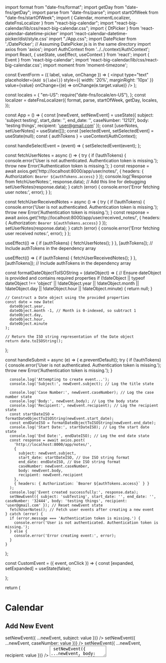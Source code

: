 import format from "date-fns/format";
import getDay from "date-fns/getDay";
import parse from "date-fns/parse";
import startOfWeek from "date-fns/startOfWeek";
import { Calendar, momentLocalizer, dateFnsLocalizer } from "react-big-calendar";
import "react-big-calendar/lib/css/react-big-calendar.css";
import { DtPicker } from 'react-calendar-datetime-picker'
import 'react-calendar-datetime-picker/dist/style.css'
import "./App.css";
import DatePicker from './DatePicker'; // Assuming DatePicker.js is in the same directory
import axios from 'axios';
import AuthContext from '../../context/AuthContext';
import React, { useState, useEffect, useContext } from 'react';
import { Event } from 'react-big-calendar';
import 'react-big-calendar/lib/css/react-big-calendar.css';
import moment from 'moment-timezone';

const EventForm = ({ label, value, onChange }) => (
<input
type="text"
placeholder={`Add ${label}`}
style={{ width: '20%', marginRight: '10px' }}
value={value}
onChange={(e) => onChange(e.target.value)}
/>
);

const locales = {
"en-US": require("date-fns/locale/en-US"),
};
const localizer = dateFnsLocalizer({
format,
parse,
startOfWeek,
getDay,
locales,
});

const App = () => {
const [newEvent, setNewEvent] = useState({ subject: 'subject testing', start_date: '', end_date: '', caseNumber: '12121', body: 'testing things', recipient: 'user@gmail.com' });
const [userNotes, setUserNotes] = useState([]);
const [selectedEvent, setSelectedEvent] = useState(null);
const { authTokens } = useContext(AuthContext);

const handleSelectEvent = (event) => {
setSelectedEvent(event);
};

const fetchUserNotes = async () => {
try {
if (!authTokens) {
console.error('User is not authenticated. Authentication token is missing.');
throw new Error('Authentication token is missing.');
}
const response = await axios.get('http://localhost:8000/app/user/notes/', {
headers: { Authorization: `Bearer ${authTokens.access}` }
});
console.log('Response from fetchUserNotes:', response.data); // Add this line for debugging
setUserNotes(response.data);
} catch (error) {
console.error('Error fetching user notes:', error);
}
};

const fetchUserReceivedNotes = async () => {
try {
if (!authTokens) {
console.error('User is not authenticated. Authentication token is missing.');
throw new Error('Authentication token is missing.');
}
const response = await axios.get('http://localhost:8000/app/user/received_notes/', {
headers: { Authorization: `Bearer ${authTokens.access}` }
});
setUserNotes(response.data);
} catch (error) {
console.error('Error fetching user received notes:', error);
}
};

useEffect(() => {
if (authTokens) {
fetchUserNotes();
}
}, [authTokens]); // Include authTokens in the dependency array

useEffect(() => {
if (authTokens) {
fetchUserReceivedNotes();
}
}, [authTokens]); // Include authTokens in the dependency array

const formatDateObjectToISOString = (dateObject) => {
// Ensure dateObject is provided and contains required properties
if (!dateObject || typeof dateObject !== 'object' ||
!dateObject.year || !dateObject.month || !dateObject.day ||
!dateObject.hour || !dateObject.minute) {
return null;
}

    // Construct a Date object using the provided properties
    const date = new Date(
      dateObject.year,
      dateObject.month -1, // Month is 0-indexed, so subtract 1
      dateObject.day,
      dateObject.hour,
      dateObject.minute
    );

    // Return the ISO string representation of the Date object
    return date.toISOString();

};

const handleSubmit = async (e) => {
e.preventDefault();
try {
if (!authTokens) {
console.error('User is not authenticated. Authentication token is missing.');
throw new Error('Authentication token is missing.');
}

      console.log('Attempting to create event...');
      console.log('Subject:', newEvent.subject); // Log the title state

      console.log('Case Number:', newEvent.caseNumber); // Log the case number state
      console.log('Body:', newEvent.body); // Log the body state
      console.log('Recipient:', newEvent.recipient); // Log the recipient state
      const startDateISO = formatDateObjectToISOString(newEvent.start_date);
      const endDateISO = formatDateObjectToISOString(newEvent.end_date);
      console.log('Start Date:', startDateISO); // Log the start date state
      console.log('End Date:', endDateISO); // Log the end date state
      const response = await axios.post(
        'http://localhost:8000/app/notes/',
        {
          subject: newEvent.subject,
          start_date: startDateISO, // Use ISO string format
          end_date: endDateISO, // Use ISO string format
          caseNumber: newEvent.caseNumber,
          body: newEvent.body,
          recipient: newEvent.recipient
        },
        { headers: { Authorization: `Bearer ${authTokens.access}` } }
      );
      console.log('Event created successfully:', response.data);
      setNewEvent({ subject: 'subTesting', start_date: '', end_date: '', caseNumber: '32444', body: 'testing things', recipient: 'user@gmail.com' }); // Reset newEvent state
      fetchUserNotes(); // Fetch user events after creating a new event
    } catch (error) {
      if (error.message === 'Authentication token is missing.') {
        console.error('User is not authenticated. Authentication token is missing.');
      } else {
        console.error('Error creating event:', error);
      }
    }

};

const CustomEvent = ({ event, onClick }) => {
const [expanded, setExpanded] = useState(false);

};

return (

<div className="App">
<h1>Calendar</h1>
<h2>Add New Event</h2>
<div>
<EventForm label="Subject" value={newEvent.subject} onChange={(value) => setNewEvent({ ...newEvent, subject: value })} />
<EventForm label="Case Number" value={newEvent.caseNumber} onChange={(value) => setNewEvent({ ...newEvent, caseNumber: value })} />
<EventForm label="Recipient" value={newEvent.recipient} onChange={(value) => setNewEvent({ ...newEvent, recipient: value })} />
<textarea
placeholder="Add Body"
style={{ width: '20%', height: '100px', marginRight: '10px' }}
value={newEvent.body}
onChange={(e) => setNewEvent({ ...newEvent, body: e.target.value })}
/>

        <div style={{ marginTop: '10px' }}>
          <DatePicker selected={newEvent.start_date} onChange={(start_date) => setNewEvent({ ...newEvent, start_date })} />
        </div>
        <div style={{ marginTop: '10px' }}>
          <DatePicker selected={newEvent.end_date} onChange={(end_date) => setNewEvent({ ...newEvent, end_date })} />
        </div>
        <button style={{ marginTop: '10px' }} onClick={handleSubmit}>
          Add Event
        </button>
      </div>
      <Calendar
        localizer={localizer}
        events={userNotes.map((note) => ({
          id: note.id,
          title: note.subject,
          body: note.body,
          start_date: new Date(note.start_date),
          end_date: new Date(note.end_date),
          senderEmail: note.user,
        }))}
        startAccessor="start_date"
        endAccessor="end_date"
        style={{ height: 500, margin: '50px' }}
        eventPropGetter={(event, start, end, isSelected) => {
          let style = {
            backgroundColor: '#007bff',
            color: 'white',
            borderRadius: '8px',
            border: 'none',
            fontSize: '18px',
            padding: '10px',
          };
          return { style };
        }}
        components={{
          event: ({ event }) => (
            <div className="custom-event" onClick={() => handleSelectEvent(event)}>
              <div className="event-title">{event.title}</div>
              <div className="event-time">{`${event.start_date.toLocaleTimeString()} - ${event.end_date.toLocaleTimeString()}`}</div>
              <div className="event-sender">{`From: ${event.senderEmail}`}</div>
            </div>
          )
        }}
        onSelectEvent={handleSelectEvent}
      />
      {selectedEvent && (
        <div className="selected-event">
          <h2>Event Details</h2>
          <div className="event-detail">
            <p><strong>Subject:</strong> {selectedEvent.subject}</p>
            <p><strong>Body:</strong> {selectedEvent.body}</p>
            <p><strong>Start:</strong> {selectedEvent.start_date.toLocaleString()}</p>
            <p><strong>End:</strong> {selectedEvent.end_date.toLocaleString()}</p>
            <p><strong>From:</strong> {selectedEvent.senderEmail}</p>
          </div>
          <button className="close-btn" onClick={() => setSelectedEvent(null)}>Close</button>
        </div>
      )}
    </div>

);
};
export default App;

